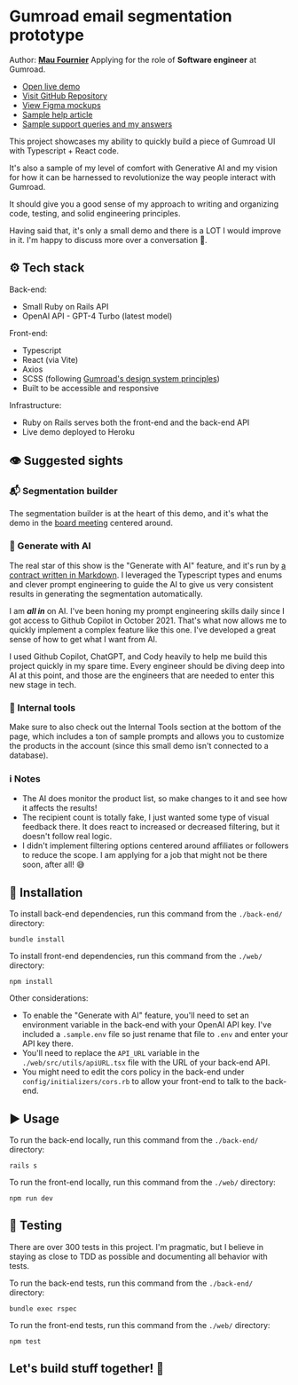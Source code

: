 # Gumroad email segmentation prototype
Author: [**Mau Fournier**](mau.fournier@gmail.com)
Applying for the role of **Software engineer** at Gumroad.

* [Open live demo](https://gumroad-email-segmentation-f38164d5c41f.herokuapp.com/)
* [Visit GitHub Repository](https://github.com/MauFrontier/gumroad-email-marketing)
* [View Figma mockups](https://www.figma.com/file/brvBekodG186nNxzCUkKLu/Email-Marketing-Mockups)
* [Sample help article](https://freezing-bed-4b4.notion.site/Help-article-Email-segmentation-d5471c351acb46348e17ef6e383351da?pvs=4)
* [Sample support queries and my answers](https://freezing-bed-4b4.notion.site/Sample-support-queries-and-answers-530ae28d101841dea86579764c692100)

This project showcases my ability to quickly build a piece of Gumroad UI with Typescript + React code.

It's also a sample of my level of comfort with Generative AI and my vision for how it can be harnessed to revolutionize the way people interact with Gumroad.

It should give you a good sense of my approach to writing and organizing code, testing, and solid engineering principles.

Having said that, it's only a small demo and there is a LOT I would improve in it. I'm happy to discuss more over a conversation 🙂.

## ⚙️ Tech stack

Back-end:
* Small Ruby on Rails API
* OpenAI API - GPT-4 Turbo (latest model)

Front-end:
* Typescript
* React (via Vite)
* Axios
* SCSS (following [Gumroad's design system principles](https://gumroad.notion.site/Design-System-Principles-3c47ff13facb47d49b7f1d1ebf30eb2a))
* Built to be accessible and responsive

Infrastructure:
* Ruby on Rails serves both the front-end and the back-end API
* Live demo deployed to Heroku

## 👁️ Suggested sights

### 📬 Segmentation builder

The segmentation builder is at the heart of this demo, and it's what the demo in the [board meeting](https://youtu.be/qUYSTvJnIXA?t=753) centered around.

### 🤖 Generate with AI

The real star of this show is the "Generate with AI" feature, and it's run by [a contract written in Markdown](https://github.com/MauFrontier/gumroad-email-marketing-prototype/blob/main/back-end/app/assets/ai_contracts/segmentation_contract.md). I leveraged the Typescript types and enums and clever prompt engineering to guide the AI to give us very consistent results in generating the segmentation automatically.

I am __*all in*__ on AI. I've been honing my prompt engineering skills daily since I got access to Github Copilot in October 2021. That's what now allows me to quickly implement a complex feature like this one. I've developed a great sense of how to get what I want from AI.

I used Github Copilot, ChatGPT, and Cody heavily to help me build this project quickly in my spare time. Every engineer should be diving deep into AI at this point, and those are the engineers that are needed to enter this new stage in tech.

### 🤫 Internal tools

Make sure to also check out the Internal Tools section at the bottom of the page, which includes a ton of sample prompts and allows you to customize the products in the account (since this small demo isn't connected to a database).

### ℹ️ Notes

* The AI does monitor the product list, so make changes to it and see how it affects the results!
* The recipient count is totally fake, I just wanted some type of visual feedback there. It does react to increased or decreased filtering, but it doesn't follow real logic.
* I didn't implement filtering options centered around affiliates or followers to reduce the scope. I am applying for a job that might not be there soon, after all! 😅

## 🔨 Installation

To install back-end dependencies, run this command from the `./back-end/` directory:

```
bundle install
```

To install front-end dependencies, run this command from the `./web/` directory:

```
npm install
```

Other considerations:

* To enable the "Generate with AI" feature, you'll need to set an environment variable in the back-end with your OpenAI API key. I've included a `.sample.env` file so just rename that file to `.env` and enter your API key there.
* You'll need to replace the `API_URL` variable in the `./web/src/utils/apiURL.tsx` file with the URL of your back-end API.
* You might need to edit the cors policy in the back-end under `config/initializers/cors.rb` to allow your front-end to talk to the back-end.

## ▶️ Usage

To run the back-end locally, run this command from the `./back-end/` directory:

```
rails s
```

To run the front-end locally, run this command from the `./web/` directory:

```
npm run dev
```

## 🧪 Testing

There are over 300 tests in this project. I'm pragmatic, but I believe in staying as close to TDD as possible and documenting all behavior with tests.

To run the back-end tests, run this command from the `./back-end/` directory:

```
bundle exec rspec
```

To run the front-end tests, run this command from the `./web/` directory:

```
npm test
```

## Let's build stuff together! 🚀